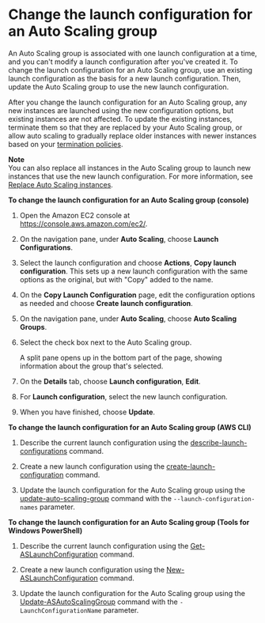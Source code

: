 # Change the launch configuration for an Auto Scaling group<a name="change-launch-config"></a>

An Auto Scaling group is associated with one launch configuration at a time, and you can't modify a launch configuration after you've created it\. To change the launch configuration for an Auto Scaling group, use an existing launch configuration as the basis for a new launch configuration\. Then, update the Auto Scaling group to use the new launch configuration\.

After you change the launch configuration for an Auto Scaling group, any new instances are launched using the new configuration options, but existing instances are not affected\. To update the existing instances, terminate them so that they are replaced by your Auto Scaling group, or allow auto scaling to gradually replace older instances with newer instances based on your [termination policies](as-instance-termination.md)\. 

**Note**  
You can also replace all instances in the Auto Scaling group to launch new instances that use the new launch configuration\. For more information, see [Replace Auto Scaling instances](ec2-auto-scaling-group-replacing-instances.md)\.

**To change the launch configuration for an Auto Scaling group \(console\)**

1. Open the Amazon EC2 console at [https://console\.aws\.amazon\.com/ec2/](https://console.aws.amazon.com/ec2/)\.

1. On the navigation pane, under **Auto Scaling**, choose **Launch Configurations**\.

1. Select the launch configuration and choose **Actions**, **Copy launch configuration**\. This sets up a new launch configuration with the same options as the original, but with "Copy" added to the name\.

1. On the **Copy Launch Configuration** page, edit the configuration options as needed and choose **Create launch configuration**\.

1. On the navigation pane, under **Auto Scaling**, choose **Auto Scaling Groups**\.

1. Select the check box next to the Auto Scaling group\. 

   A split pane opens up in the bottom part of the page, showing information about the group that's selected\. 

1. On the **Details** tab, choose **Launch configuration**, **Edit**\.

1. For **Launch configuration**, select the new launch configuration\.

1. When you have finished, choose **Update**\. 

**To change the launch configuration for an Auto Scaling group \(AWS CLI\)**

1. Describe the current launch configuration using the [describe\-launch\-configurations](https://docs.aws.amazon.com/cli/latest/reference/autoscaling/describe-launch-configurations.html) command\.

1. Create a new launch configuration using the [create\-launch\-configuration](https://docs.aws.amazon.com/cli/latest/reference/autoscaling/create-launch-configuration.html) command\.

1. Update the launch configuration for the Auto Scaling group using the [update\-auto\-scaling\-group](https://docs.aws.amazon.com/cli/latest/reference/autoscaling/update-auto-scaling-group.html) command with the `--launch-configuration-names` parameter\.

**To change the launch configuration for an Auto Scaling group \(Tools for Windows PowerShell\)**

1. Describe the current launch configuration using the [Get\-ASLaunchConfiguration](https://docs.aws.amazon.com/powershell/latest/reference/items/Get-ASLaunchConfiguration.html) command\.

1. Create a new launch configuration using the [New\-ASLaunchConfiguration](https://docs.aws.amazon.com/powershell/latest/reference/items/New-ASLaunchConfiguration.html) command\.

1. Update the launch configuration for the Auto Scaling group using the [Update\-ASAutoScalingGroup](https://docs.aws.amazon.com/powershell/latest/reference/items/Update-ASAutoScalingGroup.html) command with the `-LaunchConfigurationName` parameter\.
